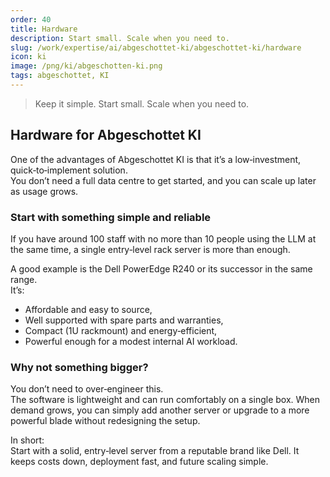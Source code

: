```yaml
---
order: 40
title: Hardware
description: Start small. Scale when you need to.
slug: /work/expertise/ai/abgeschottet-ki/abgeschottet-ki/hardware
icon: ki
image: /png/ki/abgeschotten-ki.png
tags: abgeschottet, KI
---
```


> Keep it simple. Start small. Scale when you need to.

## Hardware for Abgeschottet KI

One of the advantages of Abgeschottet KI is that it’s a low‑investment, quick‑to‑implement solution.  
You don’t need a full data centre to get started, and you can scale up later as usage grows.

### Start with something simple and reliable

If you have around 100 staff with no more than 10 people using the LLM at the same time, a single entry‑level rack server is more than enough.

A good example is the Dell PowerEdge R240 or its successor in the same range.  
It’s:

- Affordable and easy to source,
- Well supported with spare parts and warranties,
- Compact (1U rackmount) and energy‑efficient,
- Powerful enough for a modest internal AI workload.

### Why not something bigger?

You don’t need to over‑engineer this.  
The software is lightweight and can run comfortably on a single box. When demand grows, you can simply add another server or upgrade to a more powerful blade without redesigning the setup.

In short:  
Start with a solid, entry‑level server from a reputable brand like Dell. It keeps costs down, deployment fast, and future scaling simple.
